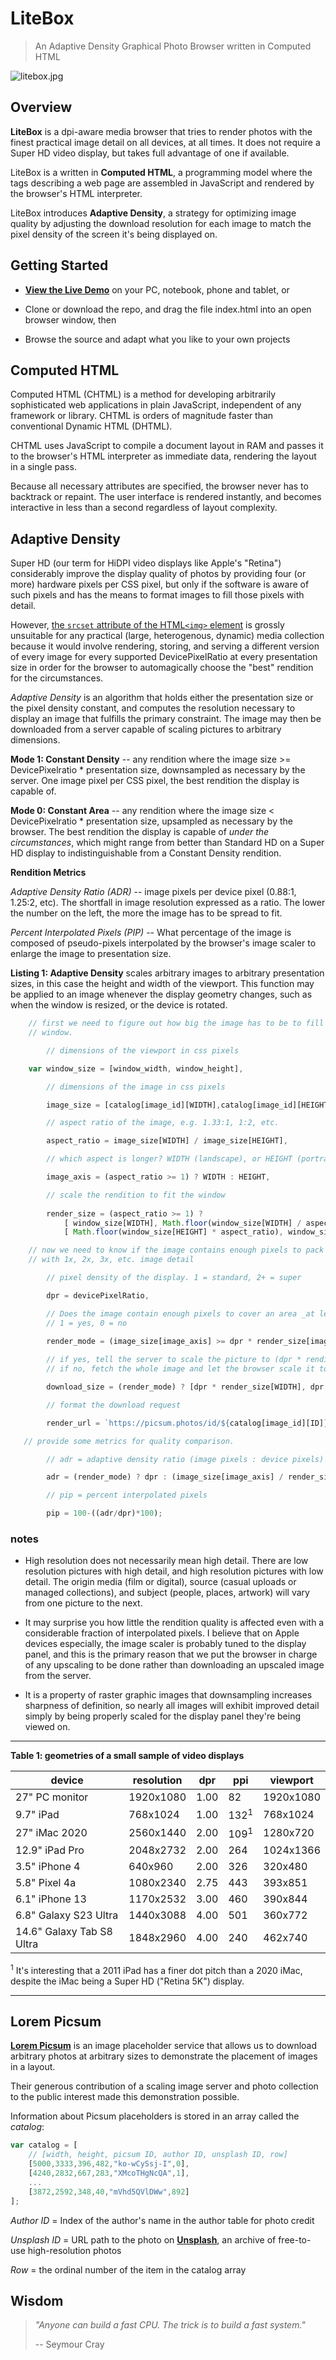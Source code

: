 # LiteBox

> An Adaptive Density Graphical Photo Browser written in Computed HTML

![litebox.jpg](litebox.jpg)

## 

## Overview

**LiteBox** is a dpi-aware media browser that tries to render photos with the finest practical image detail on all devices, at all times. It does not require a Super HD video display, but takes full advantage of one if available.

LiteBox is a written in **Computed HTML**, a programming model where the tags describing a web page are assembled in JavaScript and rendered by the browser's HTML interpreter. 

LiteBox introduces **Adaptive Density**, a strategy for optimizing image quality by adjusting the download resolution for each image to match the pixel density of the screen it's being displayed on. 

## Getting Started

* [**View the Live Demo**](https://nanoonga.github.io/litebox/) on your PC, notebook, phone and tablet, or

* Clone or download the repo, and drag the file index.html into an open browser window, then

* Browse the source and adapt what you like to your own projects

## Computed HTML

Computed HTML (CHTML) is a method for developing arbitrarily sophisticated web applications in plain JavaScript, independent of any framework or library. CHTML is orders of magnitude faster than conventional Dynamic HTML (DHTML).

CHTML uses JavaScript to compile a document layout in RAM and passes it to the browser's HTML interpreter as immediate data, rendering the layout in a single pass.

Because all necessary attributes are specified, the browser never has to backtrack or repaint. The user interface is rendered instantly, and becomes interactive in less than a second regardless of layout complexity. 

## Adaptive Density

Super HD (our term for HiDPI video displays like Apple's "Retina") considerably improve the display quality of photos by providing four (or more) hardware pixels per CSS pixel, but only if the software is aware of such pixels and has the means to format images to fill those pixels with detail.

However, [the `srcset` attribute of the HTML`<img>` element](https://www.oxyplug.com/optimization/device-pixel-ratio#serve-image-img-tag-based-on-dpr) is grossly unsuitable for any practical (large, heterogenous, dynamic) media collection because it would involve rendering, storing, and serving a different version of every image for every supported DevicePixelRatio at every presentation size in order for the browser to automagically choose the "best" rendition for the circumstances. 

*Adaptive Density* is an algorithm that holds either the presentation size or the pixel density constant, and computes the resolution necessary to display an image that fulfills the primary constraint. The image may then be downloaded from a server capable of scaling pictures to arbitrary dimensions.

**Mode 1: Constant Density** -- any rendition where the image size >= DevicePixelratio * presentation size, downsampled as necessary by the server. One image pixel per CSS pixel, the best rendition the display is capable of. 

**Mode 0: Constant Area** -- any rendition where the image size < DevicePixelratio * presentation size, upsampled as necessary by the browser. The best rendition the display is capable of *under the circumstances*, which might range from better than Standard HD on a Super HD display to indistinguishable from a Constant Density rendition. 

**Rendition Metrics**

*Adaptive Density Ratio (ADR)* -- image pixels per device pixel (0.88:1, 1.25:2, etc). The shortfall in image resolution expressed as a ratio. The lower the number on the left, the more the image has to be spread to fit.

*Percent Interpolated Pixels (PIP)* -- What percentage of the image is composed of pseudo-pixels interpolated by the browser's image scaler to enlarge the image to presentation size.  

**Listing 1: Adaptive Density** scales arbitrary images to arbitrary presentation sizes, in this case the height and width of the viewport. This function may be applied to an image whenever the display geometry changes, such as when the window is resized, or the device is rotated. 

```js
    // first we need to figure out how big the image has to be to fill the 
    // window. 

        // dimensions of the viewport in css pixels 

    var window_size = [window_width, window_height],

        // dimensions of the image in css pixels

        image_size = [catalog[image_id][WIDTH],catalog[image_id][HEIGHT]],

        // aspect ratio of the image, e.g. 1.33:1, 1:2, etc.

        aspect_ratio = image_size[WIDTH] / image_size[HEIGHT],    

        // which aspect is longer? WIDTH (landscape), or HEIGHT (portrait)?

        image_axis = (aspect_ratio >= 1) ? WIDTH : HEIGHT,  

        // scale the rendition to fit the window
       
        render_size = (aspect_ratio >= 1) ? 
            [ window_size[WIDTH], Math.floor(window_size[WIDTH] / aspect_ratio) ] : 
            [ Math.floor(window_size[HEIGHT] * aspect_ratio), window_size[HEIGHT] ],

    // now we need to know if the image contains enough pixels to pack the rendition 
    // with 1x, 2x, 3x, etc. image detail

        // pixel density of the display. 1 = standard, 2+ = super

        dpr = devicePixelRatio,  

        // Does the image contain enough pixels to cover an area _at least_ dpr * render size ? 
        // 1 = yes, 0 = no
        
        render_mode = (image_size[image_axis] >= dpr * render_size[image_axis]) ? 1 : 0,

        // if yes, tell the server to scale the picture to (dpr * rendition size) pixels (constant density)
        // if no, fetch the whole image and let the browser scale it to fit (constant area)              

        download_size = (render_mode) ? [dpr * render_size[WIDTH], dpr * render_size[HEIGHT]] : image_size,

        // format the download request

        render_url = `https://picsum.photos/id/${catalog[image_id][ID]}/${download_size[WIDTH]}/${download_size[HEIGHT]}`,

   // provide some metrics for quality comparison. 

        // adr = adaptive density ratio (image pixels : device pixels)

        adr = (render_mode) ? dpr : (image_size[image_axis] / render_size[image_axis]).toFixed(2),    

        // pip = percent interpolated pixels

        pip = 100-((adr/dpr)*100);


```

### notes

- High resolution does not necessarily mean high detail. There are low resolution pictures with high detail, and high resolution pictures with low detail. The origin media (film or digital), source (casual uploads or managed collections), and subject (people, places, artwork) will vary from one picture to the next.

- It may surprise you how little the rendition quality is affected even with a considerable fraction of interpolated pixels. I believe that on Apple devices especially, the image scaler is probably tuned to the display panel, and this is the primary reason that we put the browser in charge of any upscaling to be done rather than downloading an upscaled image from the server. 

- It is a property of raster graphic images that downsampling increases sharpness of definition, so nearly all images will exhibit improved detail simply by being properly scaled for the display panel they're being viewed on. 

---

**Table 1: geometries of a small sample of video displays**

| device                    | resolution | dpr  | ppi             | viewport  |
| ------------------------- | ---------- | ---- | --------------- | --------- |
| 27" PC monitor            | 1920x1080  | 1.00 | 82              | 1920x1080 |
| 9.7" iPad                 | 768x1024   | 1.00 | 132<sup>1</sup> | 768x1024  |
| 27" iMac 2020             | 2560x1440  | 2.00 | 109<sup>1</sup> | 1280x720  |
| 12.9" iPad Pro            | 2048x2732  | 2.00 | 264             | 1024x1366 |
| 3.5" iPhone 4             | 640x960    | 2.00 | 326             | 320x480   |
| 5.8" Pixel 4a             | 1080x2340  | 2.75 | 443             | 393x851   |
| 6.1" iPhone 13            | 1170x2532  | 3.00 | 460             | 390x844   |
| 6.8" Galaxy S23 Ultra     | 1440x3088  | 4.00 | 501             | 360x772   |
| 14.6" Galaxy Tab S8 Ultra | 1848x2960  | 4.00 | 240             | 462x740   |

<sup>1</sup> It's interesting that a 2011 iPad has a finer dot pitch than a 2020 iMac, despite the iMac being a Super HD ("Retina 5K") display.

---

## Lorem Picsum

**[Lorem Picsum](https://picsum.photos/)** is an image placeholder service that allows us to download arbitrary photos at arbitrary sizes to demonstrate the placement of images in a layout.

Their generous contribution of a scaling image server and photo collection to the public interest made this demonstration possible.

Information about Picsum placeholders is stored in an array called the *catalog*:

```javascript
var catalog = [
    // [width, height, picsum ID, author ID, unsplash ID, row]
    [5000,3333,396,482,"ko-wCySsj-I",0],
    [4240,2832,667,283,"XMcoTHgNcQA",1],
    ...
    [3872,2592,348,40,"mVhd5QVlDWw",892]
];
```

*Author ID* = Index of the author's name in the author table for photo credit

*Unsplash ID* = URL path to the photo on [**Unsplash**](https://unsplash.com/about), an archive of free-to-use high-resolution photos

*Row* = the ordinal number of the item in the catalog array

## Wisdom

> *"Anyone can build a fast CPU. The trick is to build a fast system."*
> 
> -- Seymour Cray
